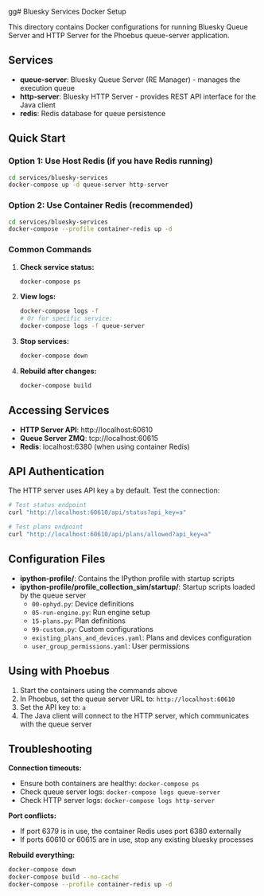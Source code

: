 gg# Bluesky Services Docker Setup

This directory contains Docker configurations for running Bluesky Queue Server and HTTP Server for the Phoebus queue-server application.

## Services

- **queue-server**: Bluesky Queue Server (RE Manager) - manages the execution queue
- **http-server**: Bluesky HTTP Server - provides REST API interface for the Java client  
- **redis**: Redis database for queue persistence

## Quick Start

### Option 1: Use Host Redis (if you have Redis running)
```bash
cd services/bluesky-services
docker-compose up -d queue-server http-server
```

### Option 2: Use Container Redis (recommended)
```bash
cd services/bluesky-services  
docker-compose --profile container-redis up -d
```

### Common Commands
1. **Check service status:**
   ```bash
   docker-compose ps
   ```

2. **View logs:**
   ```bash
   docker-compose logs -f
   # Or for specific service:
   docker-compose logs -f queue-server
   ```

3. **Stop services:**
   ```bash
   docker-compose down
   ```

4. **Rebuild after changes:**
   ```bash
   docker-compose build
   ```

## Accessing Services

- **HTTP Server API**: http://localhost:60610
- **Queue Server ZMQ**: tcp://localhost:60615  
- **Redis**: localhost:6380 (when using container Redis)

## API Authentication

The HTTP server uses API key `a` by default. Test the connection:

```bash
# Test status endpoint
curl "http://localhost:60610/api/status?api_key=a"

# Test plans endpoint  
curl "http://localhost:60610/api/plans/allowed?api_key=a"
```

## Configuration Files

- **ipython-profile/**: Contains the IPython profile with startup scripts
- **ipython-profile/profile_collection_sim/startup/**: Startup scripts loaded by the queue server
  - `00-ophyd.py`: Device definitions
  - `05-run-engine.py`: Run engine setup
  - `15-plans.py`: Plan definitions
  - `99-custom.py`: Custom configurations
  - `existing_plans_and_devices.yaml`: Plans and devices configuration
  - `user_group_permissions.yaml`: User permissions

## Using with Phoebus

1. Start the containers using the commands above
2. In Phoebus, set the queue server URL to: `http://localhost:60610`
3. Set the API key to: `a`
4. The Java client will connect to the HTTP server, which communicates with the queue server

## Troubleshooting

**Connection timeouts:**
- Ensure both containers are healthy: `docker-compose ps`
- Check queue server logs: `docker-compose logs queue-server`
- Check HTTP server logs: `docker-compose logs http-server`

**Port conflicts:**
- If port 6379 is in use, the container Redis uses port 6380 externally
- If ports 60610 or 60615 are in use, stop any existing bluesky processes

**Rebuild everything:**
```bash
docker-compose down
docker-compose build --no-cache
docker-compose --profile container-redis up -d
```